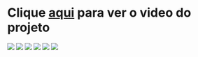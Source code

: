 <p align="center">
<h1>Clique <a href="https://raw.githubusercontent.com/Kist0/barber_shop/main/project/index-pc.png">aqui</a> para ver o video do projeto</h1>
<a href="https://youtu.be/0lhfPz3hSgc"><img src="https://raw.githubusercontent.com/Kist0/barber_shop/main/project/index-pc.png"></a>
<a href="https://youtu.be/0lhfPz3hSgc"><img src="https://raw.githubusercontent.com/Kist0/barber_shop/main/project/index-mobile.png"></a>
<a href="https://youtu.be/0lhfPz3hSgc"><img src="https://raw.githubusercontent.com/Kist0/barber_shop/main/project/produtos-pc.png"></a>
<a href="https://youtu.be/0lhfPz3hSgc"><img src="https://raw.githubusercontent.com/Kist0/barber_shop/main/project/produtos-mobile.png"></a>
<a href="https://youtu.be/0lhfPz3hSgc"><img src="https://raw.githubusercontent.com/Kist0/barber_shop/main/project/contato-pc.png"></a>
<a href="https://youtu.be/0lhfPz3hSgc"><img src="https://raw.githubusercontent.com/Kist0/barber_shop/main/project/contato-mobile.png"></a>
</p>
